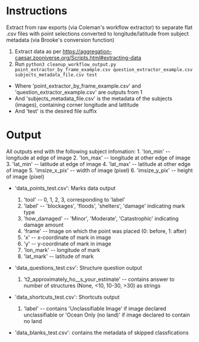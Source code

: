 # Instructions
Extract from raw exports (via Coleman's workflow extractor) to separate flat .csv files with point selections converted to longitude/latitude from subject metadata (via Brooke's conversion function)

1. Extract data as per https://aggregation-caesar.zooniverse.org/Scripts.html#extracting-data
2. Run `python3 cleanup_workflow_output.py point_extractor_by_frame_example.csv question_extractor_example.csv subjects_metadata_file.csv test`
- Where 'point_extractor_by_frame_example.csv' and 'question_extractor_example.csv' are outputs from 1
- And 'subjects_metadata_file.csv' is the metadata of the subjects (images), containing corner longitude and lattitude
- And 'test' is the desired file suffix

# Output
All outputs end with the following subject infomation: 
    1. 'lon_min' -- longitude at edge of image
    2. 'lon_max' -- longitude at other edge of image
    3. 'lat_min' -- latitude at edge of image
    4. 'lat_max' -- latitude at other edge of image
    5. 'imsize_x_pix' -- width of image (pixel)
    6. 'imsize_y_pix' -- height of image (pixel)

- 'data_points_test.csv': Marks data output
    1. 'tool' -- 0, 1, 2, 3, corresponding to 'label'
    2. 'label' -- 'blockages', 'floods', 'shelters', 'damage' indicating mark type
    3. 'how_damaged' -- 'Minor', 'Moderate', 'Catastrophic' indicating damage amount
    4. 'frame' -- Image on which the point was placed (0: before, 1: after)
    5. 'x' -- x-coordinate of mark in image
    6. 'y' -- y-coordinate of mark in image
    7. 'lon_mark' -- longitude of mark
    8. 'lat_mark' -- latitude of mark

- 'data_questions_test.csv': Structure question output
    1. 't2_approximately_ho__s_your_estimate' -- contains answer to number of structures (None, <10, 10-30, >30) as strings

- 'data_shortcuts_test.csv': Shortcuts output
    1. 'label' --  contains 'Unclassifiable Image' if image declared unclassifiable or 'Ocean Only (no land)' if image declared to contain no land

- 'data_blanks_test.csv': contains the metadata of skipped classfications